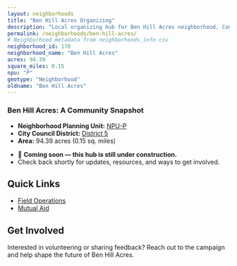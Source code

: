 ```yaml
---
layout: neighborhoods
title: "Ben Hill Acres Organizing"
description: "Local organizing hub for Ben Hill Acres neighborhood. Connect with field operations, mutual aid, and community organizing efforts."
permalink: /neighborhoods/ben-hill-acres/
# Neighborhood metadata from neighborhoods_info.csv
neighborhood_id: 170
neighborhood_name: "Ben Hill Acres"
acres: 94.39
square_miles: 0.15
npu: "P"
geotype: "Neighborhood"
oldname: "Ben Hill Acres"
---
```


### **Ben Hill Acres: A Community Snapshot**

  * **Neighborhood Planning Unit:** [NPU-P](https://www.atlantaga.gov/government/departments/city-planning/neighborhood-planning-units/neighborhood-and-npu-contacts)
  * **City Council District:** [District 5](https://citycouncil.atlantaga.gov/council-members/antonio-lewis)
  * **Area:** 94.39 acres (0.15 sq. miles)

- 🚧 **Coming soon — this hub is still under construction.**
- Check back shortly for updates, resources, and ways to get involved.

## Quick Links

- [Field Operations](./field-ops/)
- [Mutual Aid](./mutual-aid/)

## Get Involved

Interested in volunteering or sharing feedback? Reach out to the campaign and help shape the future of Ben Hill Acres.
